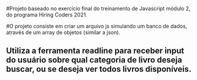 #Projeto baseado no exercício final do treinamento de Javascript módulo 2, do programa Hiring Coders 2021.

#O projeto consiste em criar um arquivo js simulando um banco de dados, através de um array de objetos (similar a json).

## Utiliza a ferramenta readline para receber input do usuário sobre qual categoria de livro deseja buscar, ou se deseja ver todos livros disponíveis.